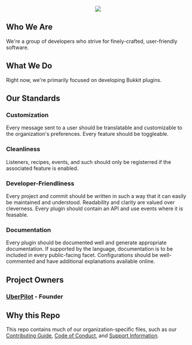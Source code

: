 <p align="center"><img src="https://raw.githubusercontent.com/ShatteredSuite/.github/master/header.png" /></p>

## Who We Are

We're a group of developers who strive for finely-crafted, user-friendly software. 

## What We Do

Right now, we're primarily focused on developing Bukkit plugins.

## Our Standards

### Customization

Every message sent to a user should be translatable and customizable to the organization's preferences. Every feature should be toggleable.

### Cleanliness

Listeners, recipes, events, and such should only be registerred if the associated feature is enabled.

### Developer-Friendliness

Every project and commit should be written in such a way that it can easily be maintained and understood. Readability and clarity are valued over cleverness.
Every plugin should contain an API and use events where it is feasable.

### Documentation

Every plugin should be documented well and generate appropriate documentation. If supported by the language, documentation is to be included in every public-facing facet. Configurations should be well-commented and have additional explanations available online.

## Project Owners

### [UberPilot](https://github.com/UberPilot) - Founder

## Why this Repo
This repo contains much of our organization-specific files, such as our [Contributing Guide](./.github/CONTRIBUTING.md), [Code of Conduct](./.github/CODE_OF_CONDUCT.md), and [Support Information](./.github/SUPPORT.md).